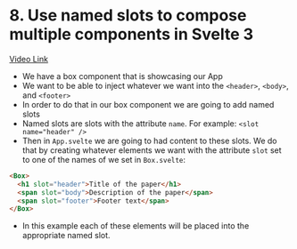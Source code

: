 # 8. Use named slots to compose multiple components in Svelte 3

[Video Link](https://egghead.io/lessons/svelte-use-named-slots-to-compose-multiple-components-in-svelte-3?pl=getting-started-with-svelte-3-05a8541a)

- We have a box component that is showcasing our App
- We want to be able to inject whatever we want into the `<header>`, `<body>`, and `<footer>`
- In order to do that in our box component we are going to add named slots
- Named slots are slots with the attribute `name`. For example: `<slot name="header" />`
- Then in `App.svelte` we are going to had content to these slots. We do that by creating whatever elements we want with the attribute `slot` set to one of the names of we set in `Box.svelte`:

```html
<Box>
  <h1 slot="header">Title of the paper</h1>
  <span slot="body">Description of the paper</span>
  <span slot="footer">Footer text</span>
</Box>
```

- In this example each of these elements will be placed into the appropriate named slot.
